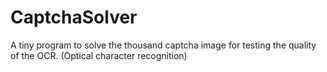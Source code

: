 # CaptchaSolver
A tiny program to solve the thousand captcha image for testing the quality of the OCR. (Optical character recognition)
